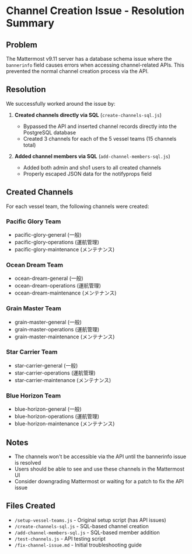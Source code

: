 # Channel Creation Issue - Resolution Summary

## Problem
The Mattermost v9.11 server has a database schema issue where the `bannerinfo` field causes errors when accessing channel-related APIs. This prevented the normal channel creation process via the API.

## Resolution
We successfully worked around the issue by:

1. **Created channels directly via SQL** (`create-channels-sql.js`)
   - Bypassed the API and inserted channel records directly into the PostgreSQL database
   - Created 3 channels for each of the 5 vessel teams (15 channels total)

2. **Added channel members via SQL** (`add-channel-members-sql.js`)
   - Added both admin and sho1 users to all created channels
   - Properly escaped JSON data for the notifyprops field

## Created Channels
For each vessel team, the following channels were created:

### Pacific Glory Team
- pacific-glory-general (一般)
- pacific-glory-operations (運航管理)
- pacific-glory-maintenance (メンテナンス)

### Ocean Dream Team
- ocean-dream-general (一般)
- ocean-dream-operations (運航管理)
- ocean-dream-maintenance (メンテナンス)

### Grain Master Team
- grain-master-general (一般)
- grain-master-operations (運航管理)
- grain-master-maintenance (メンテナンス)

### Star Carrier Team
- star-carrier-general (一般)
- star-carrier-operations (運航管理)
- star-carrier-maintenance (メンテナンス)

### Blue Horizon Team
- blue-horizon-general (一般)
- blue-horizon-operations (運航管理)
- blue-horizon-maintenance (メンテナンス)

## Notes
- The channels won't be accessible via the API until the bannerinfo issue is resolved
- Users should be able to see and use these channels in the Mattermost UI
- Consider downgrading Mattermost or waiting for a patch to fix the API issue

## Files Created
- `/setup-vessel-teams.js` - Original setup script (has API issues)
- `/create-channels-sql.js` - SQL-based channel creation
- `/add-channel-members-sql.js` - SQL-based member addition
- `/test-channels.js` - API testing script
- `/fix-channel-issue.md` - Initial troubleshooting guide